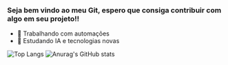 ### Seja bem vindo ao meu Git, espero que consiga contribuir com algo em seu projeto!!

- 🔭 Trabalhando com automações
- 🌱 Estudando IA e tecnologias novas

![Top Langs](https://github-readme-stats.vercel.app/api/top-langs/?username=madcrow69&theme=dark&layout=compact)
![Anurag's GitHub stats](https://github-readme-stats.vercel.app/api?username=madcrow69&show_icons=true&theme=dark)
